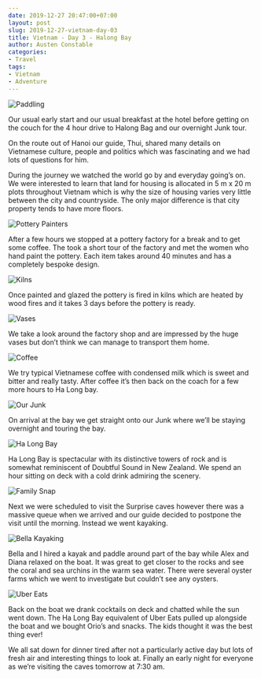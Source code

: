 ```yaml
---
date: 2019-12-27 20:47:00+07:00
layout: post
slug: 2019-12-27-vietnam-day-03
title: Vietnam - Day 3 - Halong Bay
author: Austen Constable
categories:
- Travel
tags:
- Vietnam
- Adventure
---
```


![Paddling](../images/2019-12-27-IMG_5782.jpeg)

Our usual early start and our usual breakfast at the hotel before getting on the couch for the 4 hour drive to Halong Bag and our overnight Junk tour. 

On the route out of Hanoi our guide, Thui, shared many details on Vietnamese culture, people and politics which was fascinating and we had lots of questions for him. 

During the journey we watched the world go by and everyday going’s on. We were interested to learn that land for housing is allocated in 5 m x 20 m plots throughout Vietnam which is why the size of housing varies very little between the city and countryside. The only major difference is that city property tends to have more floors. 

![Pottery Painters](../images/2019-12-27-IMG_5771.jpeg)

After a few hours we stopped at a pottery factory for a break and to get some coffee. The took a short tour of the factory and met the women who hand paint the pottery. Each item takes around 40 minutes and has a completely bespoke design. 

![Kilns](../images/2019-12-27-DSCF2475.jpeg)

Once painted and glazed the pottery is fired in kilns which are heated by wood fires and it takes 3 days before the pottery is ready. 

![Vases](../images/2019-12-27-DSCF2479.jpeg)

We take a look around the factory shop and are impressed by the huge vases but don’t think we can manage to transport them home. 

![Coffee](../images/2019-12-27-DSCF2482.jpeg)

We try typical Vietnamese coffee with condensed milk which is sweet and bitter and really tasty. After coffee it’s  then back on the coach for a few more hours to Ha Long bay. 

![Our Junk](../images/2019-12-27-DSCF2530.jpeg)

On arrival at the bay we get straight onto our Junk where we’ll be staying overnight and touring the bay. 

![Ha Long Bay](../images/2019-12-27-DSCF2505.jpeg)

Ha Long Bay is spectacular with its distinctive towers of rock and is somewhat reminiscent of Doubtful Sound in New Zealand. We spend an hour sitting on deck with a cold drink admiring the scenery. 

![Family Snap](../images/2019-12-27-DSCF2531.jpeg)

Next we were scheduled to visit the Surprise caves however there was a massive queue when we arrived and our guide decided to postpone the visit until the morning. Instead we went kayaking.

![Bella Kayaking](../images/2019-12-27-IMG_5774.jpeg)

Bella and I hired a kayak and paddle around part of the bay while Alex and Diana relaxed on the boat. It was great to get closer to the rocks and see the coral and sea urchins in the warm sea water. There were several oyster farms which we went to investigate but couldn’t see any oysters. 

![Uber Eats](../images/2019-12-27-IMG_5794.jpeg)

Back on the boat we drank cocktails on deck and chatted while the sun went down. The Ha Long Bay equivalent of Uber Eats pulled up alongside the boat and we bought Orio’s and snacks. The kids thought it was the best thing ever!

We all sat down for dinner tired after not a particularly active day but lots of fresh air and interesting things to look at. Finally an early night for everyone as we’re visiting the caves tomorrow at 7:30 am.
